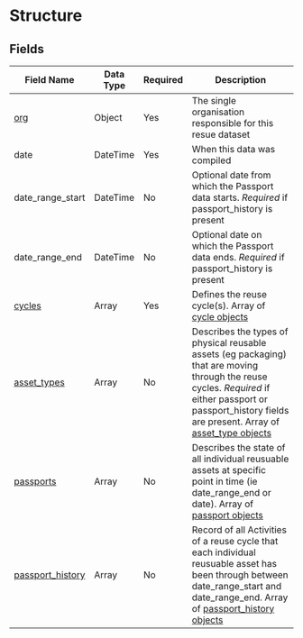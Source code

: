 # Structure


## Fields

Field Name | Data Type | Required | Description
---------- | --------- | -------- | -----------
[org](1:%20org)|Object|Yes|The single organisation responsible for this resue dataset
date|DateTime|Yes|When this data was compiled
date_range_start|DateTime|No|Optional date from which the Passport data starts. *Required* if passport_history is present
date_range_end|DateTime|No|Optional date on which the Passport data ends. *Required* if passport_history is present
[cycles](2:%2cycle)|Array|Yes|Defines the reuse cycle(s). Array of [cycle objects](2:%2cycle)
[asset_types](3:%2asset_types)|Array|No|Describes the types of physical reusable assets (eg packaging) that are moving through the reuse cycles. *Required* if either passport or passport_history fields are present. Array of [asset_type objects](3:%2asset_type)
[passports](4:%2passport)|Array|No|Describes the state of all individual reusuable assets at specific point in time (ie date_range_end or date). Array of [passport objects](4:%2passport)
[passport_history](5:%2passport_history)|Array|No|Record of all Activities of a reuse cycle that each individual reusuable asset has been through between date_range_start and date_range_end. Array of [passport_history objects](5:%2passport_history)
